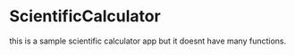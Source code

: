 # ScientificCalculator
this is a sample scientific calculator app but it doesnt have many functions.
